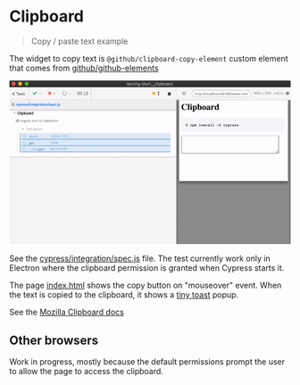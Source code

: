# Clipboard
> Copy / paste text example

The widget to copy text is `@github/clipboard-copy-element` custom element that comes from [github/github-elements](https://github.com/github/github-elements)

![Copy / paste test](./images/copy-paste.gif)

See the [cypress/integration/spec.js](./cypress/integration/spec.js) file. The test currently work only in Electron where the clipboard permission is granted when Cypress starts it.

The page [index.html](./index.html) shows the copy button on "mouseover" event. When the text is copied to the clipboard, it shows a [tiny toast](https://github.com/bahmutov/tiny-toast) popup.

See the [Mozilla Clipboard docs](https://developer.mozilla.org/en-US/docs/Mozilla/Add-ons/WebExtensions/Interact_with_the_clipboard)

## Other browsers

Work in progress, mostly because the default permissions prompt the user to allow the page to access the clipboard.
